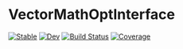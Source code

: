 # VectorMathOptInterface

[![Stable](https://img.shields.io/badge/docs-stable-blue.svg)](https://manuelbb-upb.github.io/VectorMathOptInterface.jl/stable)
[![Dev](https://img.shields.io/badge/docs-dev-blue.svg)](https://manuelbb-upb.github.io/VectorMathOptInterface.jl/dev)
[![Build Status](https://github.com/manuelbb-upb/VectorMathOptInterface.jl/workflows/CI/badge.svg)](https://github.com/manuelbb-upb/VectorMathOptInterface.jl/actions)
[![Coverage](https://codecov.io/gh/manuelbb-upb/VectorMathOptInterface.jl/branch/master/graph/badge.svg)](https://codecov.io/gh/manuelbb-upb/VectorMathOptInterface.jl)
